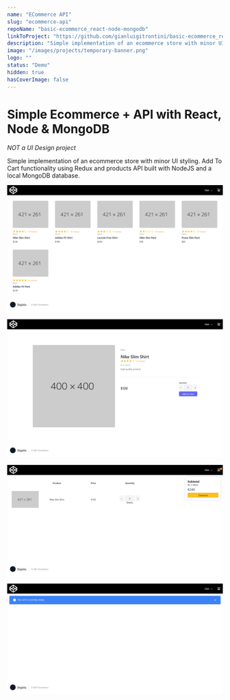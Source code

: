 ```yaml
---
name: "ECommerce API"
slug: "ecommerce-api"
repoName: "basic-ecommerce_react-node-mongodb"
linkToProject: "https://github.com/gianluigitrontini/basic-ecommerce_react-node-mongodb"
description: "Simple implementation of an ecommerce store with minor UI styling. Authentication, Cart functionality using Redux and products API built with Node.js and MongoDB."
image: "/images/projects/temporary-banner.png"
logo: ""
status: "Demo"
hidden: true
hasCoverImage: false
---
```


# Simple Ecommerce + API with React, Node & MongoDB

_NOT a UI Design project_

Simple implementation of an ecommerce store with minor UI styling.
Add To Cart functionality using Redux and products API built with NodeJS and a local MongoDB database.

![Homepage for Desktop](https://raw.githubusercontent.com/gianluigitrontini/preview-images/main/full-ecommerce/homepage-desktop.png)

![Product Page for Desktop](https://raw.githubusercontent.com/gianluigitrontini/preview-images/main/full-ecommerce/productpage-desktop.png)

![Cart Page for Desktop](https://raw.githubusercontent.com/gianluigitrontini/preview-images/main/full-ecommerce/cart-desktop.png)

![Empty Cart for Desktop](https://raw.githubusercontent.com/gianluigitrontini/preview-images/main/full-ecommerce/emptycart-desktop.png)
